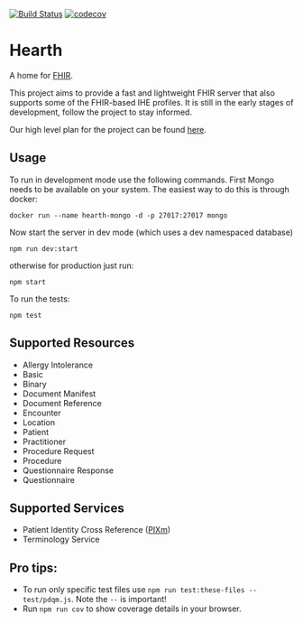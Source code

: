 [![Build Status](https://travis-ci.org/jembi/hearth.svg?branch=master)](https://travis-ci.org/jembi/hearth) [![codecov](https://codecov.io/gh/jembi/hearth/branch/master/graph/badge.svg)](https://codecov.io/gh/jembi/hearth)

# Hearth
A home for [FHIR](http://hl7.org/fhir/).

This project aims to provide a fast and lightweight FHIR server that also supports some of the FHIR-based IHE profiles. It is still in the early stages of development, follow the project to stay informed.

Our high level plan for the project can be found [here](https://docs.google.com/document/d/1wJr-A0xJFEwwR9y5c5tVGb0_rH7IQFBJRhMNRU31Fis/edit?usp=sharing).

## Usage
To run in development mode use the following commands. First Mongo needs to be available on your system. The easiest way to do this is through docker:

```
docker run --name hearth-mongo -d -p 27017:27017 mongo
```
Now start the server in dev mode (which uses a dev namespaced database)
```
npm run dev:start
```
otherwise for production just run:
```
npm start
```

To run the tests:
```
npm test
```

## Supported Resources
* Allergy Intolerance
* Basic
* Binary
* Document Manifest
* Document Reference
* Encounter
* Location
* Patient
* Practitioner
* Procedure Request
* Procedure
* Questionnaire Response
* Questionnaire

## Supported Services
* Patient Identity Cross Reference ([PIXm](http://ihe.net/uploadedFiles/Documents/ITI/IHE_ITI_Suppl_PIXm.pdf))
* Terminology Service

## Pro tips:
* To run only specific test files use `npm run test:these-files -- test/pdqm.js`. Note the `--` is important!
* Run `npm run cov` to show coverage details in your browser.
